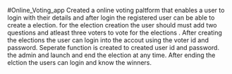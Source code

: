 #Online_Voting_app
Created a online voting paltform that enables a user to login with their details and after login the registered user can be able to create a election. for the election creation the user should must add two questions and atleast three voters to vote for the elections . After creating the elections the user can login into the accout using the voter id and password. Seperate function is created to created user id and password. the admin and launch and end the election at any time. After ending the elction the users can login and know the winners.
